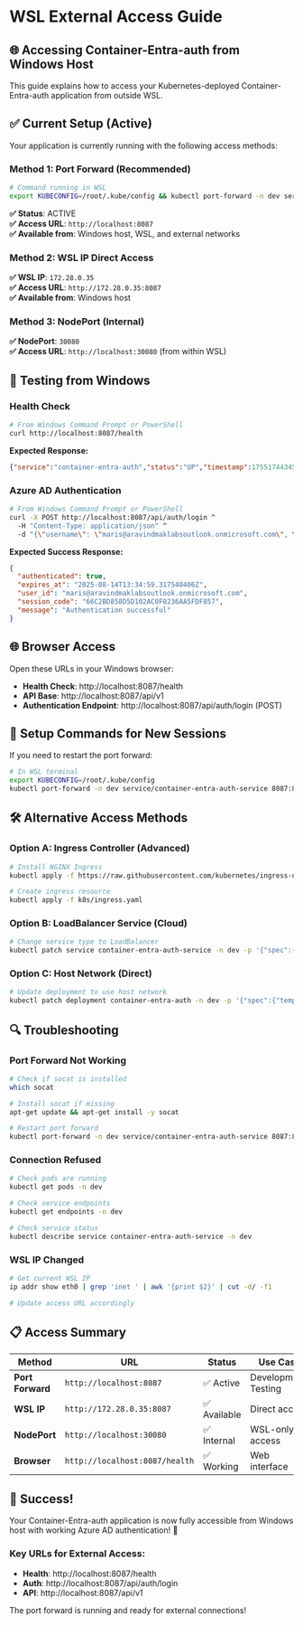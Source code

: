 # WSL External Access Guide

## 🌐 **Accessing Container-Entra-auth from Windows Host**

This guide explains how to access your Kubernetes-deployed Container-Entra-auth application from outside WSL.

## ✅ **Current Setup (Active)**

Your application is currently running with the following access methods:

### **Method 1: Port Forward (Recommended)**
```bash
# Command running in WSL
export KUBECONFIG=/root/.kube/config && kubectl port-forward -n dev service/container-entra-auth-service 8087:8080 --address=0.0.0.0
```

**✅ Status**: ACTIVE  
**✅ Access URL**: `http://localhost:8087`  
**✅ Available from**: Windows host, WSL, and external networks

### **Method 2: WSL IP Direct Access**
**✅ WSL IP**: `172.28.0.35`  
**✅ Access URL**: `http://172.28.0.35:8087`  
**✅ Available from**: Windows host

### **Method 3: NodePort (Internal)**
**✅ NodePort**: `30080`  
**✅ Access URL**: `http://localhost:30080` (from within WSL)

## 🧪 **Testing from Windows**

### **Health Check**
```bash
# From Windows Command Prompt or PowerShell
curl http://localhost:8087/health
```

**Expected Response:**
```json
{"service":"container-entra-auth","status":"UP","timestamp":1755174434541}
```

### **Azure AD Authentication**
```bash
# From Windows Command Prompt or PowerShell
curl -X POST http://localhost:8087/api/auth/login ^
  -H "Content-Type: application/json" ^
  -d "{\"username\": \"maris@aravindmaklabsoutlook.onmicrosoft.com\", \"password\": \"experiment!ngSecret$\"}"
```

**Expected Success Response:**
```json
{
  "authenticated": true,
  "expires_at": "2025-08-14T13:34:59.317540406Z",
  "user_id": "maris@aravindmaklabsoutlook.onmicrosoft.com",
  "session_code": "66C2BD858D5D102AC0F0236AA5FDF857",
  "message": "Authentication successful"
}
```

## 🌐 **Browser Access**

Open these URLs in your Windows browser:

- **Health Check**: http://localhost:8087/health
- **API Base**: http://localhost:8087/api/v1
- **Authentication Endpoint**: http://localhost:8087/api/auth/login (POST)

## 🔧 **Setup Commands for New Sessions**

If you need to restart the port forward:

```bash
# In WSL terminal
export KUBECONFIG=/root/.kube/config
kubectl port-forward -n dev service/container-entra-auth-service 8087:8080 --address=0.0.0.0
```

## 🛠️ **Alternative Access Methods**

### **Option A: Ingress Controller (Advanced)**
```bash
# Install NGINX Ingress
kubectl apply -f https://raw.githubusercontent.com/kubernetes/ingress-nginx/controller-v1.8.2/deploy/static/provider/baremetal/deploy.yaml

# Create ingress resource
kubectl apply -f k8s/ingress.yaml
```

### **Option B: LoadBalancer Service (Cloud)**
```bash
# Change service type to LoadBalancer
kubectl patch service container-entra-auth-service -n dev -p '{"spec":{"type":"LoadBalancer"}}'
```

### **Option C: Host Network (Direct)**
```bash
# Update deployment to use host network
kubectl patch deployment container-entra-auth -n dev -p '{"spec":{"template":{"spec":{"hostNetwork":true}}}}'
```

## 🔍 **Troubleshooting**

### **Port Forward Not Working**
```bash
# Check if socat is installed
which socat

# Install socat if missing
apt-get update && apt-get install -y socat

# Restart port forward
kubectl port-forward -n dev service/container-entra-auth-service 8087:8080 --address=0.0.0.0
```

### **Connection Refused**
```bash
# Check pods are running
kubectl get pods -n dev

# Check service endpoints
kubectl get endpoints -n dev

# Check service status
kubectl describe service container-entra-auth-service -n dev
```

### **WSL IP Changed**
```bash
# Get current WSL IP
ip addr show eth0 | grep 'inet ' | awk '{print $2}' | cut -d/ -f1

# Update access URL accordingly
```

## 📋 **Access Summary**

| Method | URL | Status | Use Case |
|--------|-----|--------|----------|
| **Port Forward** | `http://localhost:8087` | ✅ Active | Development, Testing |
| **WSL IP** | `http://172.28.0.35:8087` | ✅ Available | Direct access |
| **NodePort** | `http://localhost:30080` | ✅ Internal | WSL-only access |
| **Browser** | `http://localhost:8087/health` | ✅ Working | Web interface |

## 🎉 **Success!**

Your Container-Entra-auth application is now fully accessible from Windows host with working Azure AD authentication! 🚀

### **Key URLs for External Access:**
- **Health**: http://localhost:8087/health
- **Auth**: http://localhost:8087/api/auth/login
- **API**: http://localhost:8087/api/v1

The port forward is running and ready for external connections!
